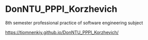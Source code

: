 # DonNTU_PPPI_Korzhevich
 8th semester professional practice of software engineering subject


 https://tiomnenkiy.github.io/DonNTU_PPPI_Korzhevich/
